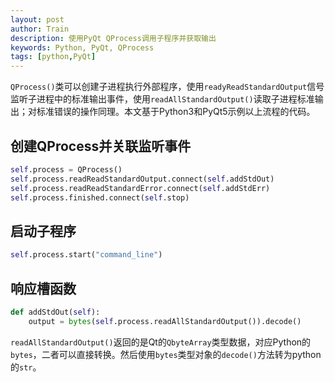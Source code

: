 ```yaml
---
layout: post
author: Train
description: 使用PyQt QProcess调用子程序并获取输出
keywords: Python, PyQt, QProcess
tags: [python,PyQt]
---
```


`QProcess()`类可以创建子进程执行外部程序，使用`readyReadStandardOutput`信号监听子进程中的标准输出事件，使用`readAllStandardOutput()`读取子进程标准输出；对标准错误的操作同理。本文基于Python3和PyQt5示例以上流程的代码。

## 创建QProcess并关联监听事件

``` python
self.process = QProcess()
self.process.readReadStandardOutput.connect(self.addStdOut)
self.process.readReadStandardError.connect(self.addStdErr)
self.process.finished.connect(self.stop)
```

## 启动子程序

```python
self.process.start("command_line")
```

## 响应槽函数

```python
def addStdOut(self):
    output = bytes(self.process.readAllStandardOutput()).decode()
```

`readAllStandardOutput()`返回的是Qt的`QbyteArray`类型数据，对应Python的`bytes`，二者可以直接转换。然后使用`bytes`类型对象的`decode()`方法转为python的`str`。
